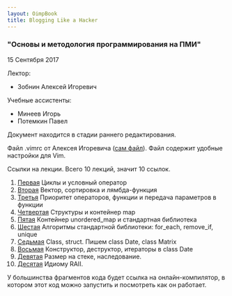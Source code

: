```yaml
---
layout: OimpBook
title: Blogging Like a Hacker
---
```


### "Основы и методология программирования на ПМИ"

15 Сентября 2017

Лектор:

* Зобнин Алексей Игоревич

Учебные ассистенты:

 * Минеев Игорь
 * Потемкин Павел

Документ находится в стадии раннего редактирования. 

Файл .vimrc от Алексея Игоревича ([сам файл](/New_lections/.vimrc/)). Файл содержит удобные настройки для Vim.

Ссылки на лекции. Всего 10 лекций, значит 10 ссылок.

1. [Первая](/New_lections/lect_01.md/) Циклы и условный оператор
2. [Вторая](/New_lections/lect_02.md/) Вектор, сортировка и лямбда-функция
3. [Третья](/New_lections/lect_03.md/) Приоритет операторов, функции и передача параметров в функции
4. [Четвертая](/New_lections/lect_04.md/) Структуры и контейнер map
5. [Пятая](/New_lections/lect_05.md/) Контейнер unordered_map и стандартная библиотека
6. [Шестая](/New_lections/lect_06.md/) Алгоритмы стандартной библиотеки: for_each, remove_if, unique
7. [Седьмая](/New_lections/lect_07.md/) Class, struct. Пишем class Date, class Matrix
8. [Восьмая](/New_lections/lect_08.md/) Конструктор, деструктор, итераторы в class Date
9. [Девятая](/New_lections/lect_09.md/) Размер на стеке, наследование.
10. [Десятая](/New_lections/lect_10.md/) Идиому RAII.

У большинства фрагментов кода будет ссылка на онлайн-компилятор, в котором этот код можно запустить и посмотреть как он работает.

